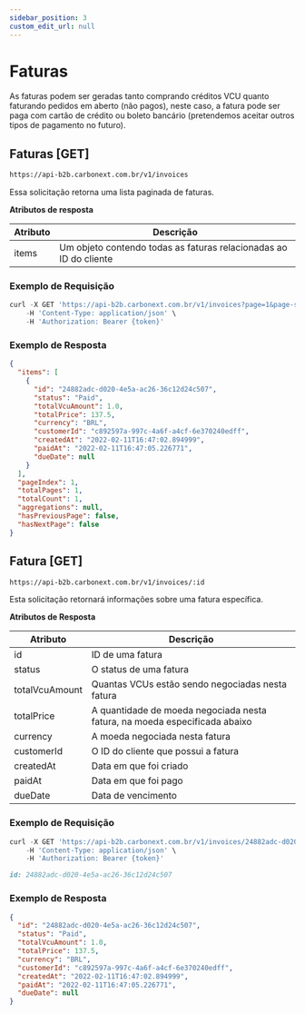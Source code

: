```yaml
---
sidebar_position: 3
custom_edit_url: null
---
```


# Faturas

As faturas podem ser geradas tanto comprando créditos VCU quanto faturando pedidos em aberto (não pagos), neste caso, a fatura pode ser paga com cartão de crédito ou boleto bancário (pretendemos aceitar outros tipos de pagamento no futuro).

<!-- ## Faturas [POST]

```md title="BASE URL"
https://api-b2b.carbonext.com.br/v1/invoices
```

Esta requisição irá gerar uma fatura, pode ser feita para um pedido específico ou para um grupo em um determinado período de tempo.

**Solicitar atributos**

| Atributo | Descrição |
| ---------------------------- | -------------------------------------------------- ----- |
| ordersIds | ID de um pedido |
| ordersCreatedFrom (opcional) | Data de início para seleção de pedidos dentro de um período de tempo |
| ordersCreatedTo (opcional) | Data final da seleção do pedido |
| vcuAmount	 | O valor da quantidade vcu |
| targetCurrency | A moeda local |

### Exemplo de Requisição

Você pode criar uma fatura de três maneiras diferentes.

Sem `ordersCreatedFrom`, a solicitação usará apenas `ordersIds` para criar a fatura.

```javascript
curl -X POST 'https://api-b2b.carbonext.com.br/v1/invoices' \
    -H 'Content-Type: application/json' \
    -H 'Authorization: Bearer {token}' \
--data-raw '{
    "ordersIds":[
        "f4f7e937-c5ae-4d85-be5f-13ad804c0670"
    ],
    "vcuAmount": 100,
    "targetCurrency":"BRL"
}'
```

Com `ordersCreatedFrom` a solicitação criará uma fatura a partir da data de recebimento até o dia atual.

```javascript
curl -X POST 'https://api-b2b.carbonext.com.br/v1/invoices' \
    -H 'Content-Type: application/json' \
    -H 'Authorization: Bearer {token}' \
--data-raw '{
    "ordersCreatedFrom":"01/01/2022 22:09:40",
    "vcuAmount": 100,
    "targetCurrency":"BRL"
}'
```

Ou se você tiver um intervalo de tempo específico, você pode declarar no atributo `ordersCreatedTo`. Também funciona sem o `ordersCreatedFrom`, desta forma é criada uma fatura para todos os pedidos criados antes da data descrita.

```javascript
curl -X POST 'https://api-b2b.carbonext.com.br/v1/invoices' \
    -H 'Content-Type: application/json' \
    -H 'Authorization: Bearer {token}' \
--data-raw '{
    "ordersCreatedFrom":"01/01/2022 22:09:40",
    "ordersCreatedTo":"05/01/2022 12:00:00",
    "vcuAmount": 100,
    "targetCurrency":"BRL"
}'
```

### Exemplo de Resposta

```json
{
  "id": "3951ae7b-2c3d-4bd8-a05c-7755328413b5",
  "status": "Pending",
  "totalVcuAmount": 60,
  "totalPrice": 4620,
  "currency": "BRL",
  "customerId": "a2170dcf-a87f-4fdb-b4e6-54e4f0889324",
  "orders": [
    {
      "id": "f4f7e937-c5ae-4d85-be5f-13ad804c0670",
      "vcuAmount": 15,
      "vcuUnitPrice": 77,
      "targetCurrency": "BRL",
      "status": "Billed",
      "createdAt": "05/01/2022 22:09:35",
      "notifyCertificateTo": null
    },
    {
      "id": "383e9c41-0283-45fb-b3ba-efe83f4fd1d6",
      "vcuAmount": 15,
      "vcuUnitPrice": 77,
      "targetCurrency": "BRL",
      "status": "Billed",
      "createdAt": "05/01/2022 22:09:44",
      "notifyCertificateTo": null
    },
    {
      "id": "a460ec3c-53be-4ed3-84be-1d10405a43ad",
      "vcuAmount": 15,
      "vcuUnitPrice": 77,
      "targetCurrency": "BRL",
      "status": "Billed",
      "createdAt": "05/01/2022 22:09:39",
      "notifyCertificateTo": null
    },
    {
      "id": "be673ce7-dd7f-4b56-b8cd-410fce4b86c0",
      "vcuAmount": 15,
      "vcuUnitPrice": 77,
      "targetCurrency": "BRL",
      "status": "Billed",
      "createdAt": "05/01/2022 22:09:50",
      "notifyCertificateTo": null
    }
  ]
}
``` -->

## Faturas [GET]

```md title="BASE URL"
https://api-b2b.carbonext.com.br/v1/invoices
```

Essa solicitação retorna uma lista paginada de faturas.

**Atributos de resposta**

| Atributo | Descrição                                                         |
| -------- | ----------------------------------------------------------------- |
| items    | Um objeto contendo todas as faturas relacionadas ao ID do cliente |

### Exemplo de Requisição

```javascript
curl -X GET 'https://api-b2b.carbonext.com.br/v1/invoices?page=1&page-size=10&sort-by=totalVcuAmount_desc' \
    -H 'Content-Type: application/json' \
    -H 'Authorization: Bearer {token}'
```

### Exemplo de Resposta

```json
{
  "items": [
    {
      "id": "24882adc-d020-4e5a-ac26-36c12d24c507",
      "status": "Paid",
      "totalVcuAmount": 1.0,
      "totalPrice": 137.5,
      "currency": "BRL",
      "customerId": "c892597a-997c-4a6f-a4cf-6e370240edff",
      "createdAt": "2022-02-11T16:47:02.894999",
      "paidAt": "2022-02-11T16:47:05.226771",
      "dueDate": null
    }
  ],
  "pageIndex": 1,
  "totalPages": 1,
  "totalCount": 1,
  "aggregations": null,
  "hasPreviousPage": false,
  "hasNextPage": false
}
```

## Fatura [GET]

```md title="BASE URL"
https://api-b2b.carbonext.com.br/v1/invoices/:id
```

Esta solicitação retornará informações sobre uma fatura específica.

**Atributos de Resposta**

| Atributo       | Descrição                                                                  |
| -------------- | -------------------------------------------------------------------------- |
| id             | ID de uma fatura                                                           |
| status         | O status de uma fatura                                                     |
| totalVcuAmount | Quantas VCUs estão sendo negociadas nesta fatura                           |
| totalPrice     | A quantidade de moeda negociada nesta fatura, na moeda especificada abaixo |
| currency       | A moeda negociada nesta fatura                                             |
| customerId     | O ID do cliente que possui a fatura                                        |
| createdAt      | Data em que foi criado                                                     |
| paidAt         | Data em que foi pago                                                       |
| dueDate        | Data de vencimento                                                         |

### Exemplo de Requisição

```javascript
curl -X GET 'https://api-b2b.carbonext.com.br/v1/invoices/24882adc-d020-4e5a-ac26-36c12d24c507' \
    -H 'Content-Type: application/json' \
    -H 'Authorization: Bearer {token}'
```

```md title="PATH VARIABLES"
id: 24882adc-d020-4e5a-ac26-36c12d24c507
```

### Exemplo de Resposta

```json
{
  "id": "24882adc-d020-4e5a-ac26-36c12d24c507",
  "status": "Paid",
  "totalVcuAmount": 1.0,
  "totalPrice": 137.5,
  "currency": "BRL",
  "customerId": "c892597a-997c-4a6f-a4cf-6e370240edff",
  "createdAt": "2022-02-11T16:47:02.894999",
  "paidAt": "2022-02-11T16:47:05.226771",
  "dueDate": null
}
```
